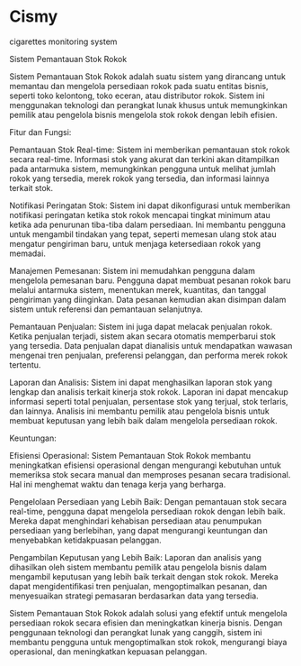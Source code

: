 # Cismy
cigarettes monitoring system

Sistem Pemantauan Stok Rokok

Sistem Pemantauan Stok Rokok adalah suatu sistem yang dirancang untuk memantau dan mengelola persediaan rokok pada suatu entitas bisnis, seperti toko kelontong, toko eceran, atau distributor rokok. Sistem ini menggunakan teknologi dan perangkat lunak khusus untuk memungkinkan pemilik atau pengelola bisnis mengelola stok rokok dengan lebih efisien.

Fitur dan Fungsi:

Pemantauan Stok Real-time: Sistem ini memberikan pemantauan stok rokok secara real-time. Informasi stok yang akurat dan terkini akan ditampilkan pada antarmuka sistem, memungkinkan pengguna untuk melihat jumlah rokok yang tersedia, merek rokok yang tersedia, dan informasi lainnya terkait stok.

Notifikasi Peringatan Stok: Sistem ini dapat dikonfigurasi untuk memberikan notifikasi peringatan ketika stok rokok mencapai tingkat minimum atau ketika ada penurunan tiba-tiba dalam persediaan. Ini membantu pengguna untuk mengambil tindakan yang tepat, seperti memesan ulang stok atau mengatur pengiriman baru, untuk menjaga ketersediaan rokok yang memadai.

Manajemen Pemesanan: Sistem ini memudahkan pengguna dalam mengelola pemesanan baru. Pengguna dapat membuat pesanan rokok baru melalui antarmuka sistem, menentukan merek, kuantitas, dan tanggal pengiriman yang diinginkan. Data pesanan kemudian akan disimpan dalam sistem untuk referensi dan pemantauan selanjutnya.

Pemantauan Penjualan: Sistem ini juga dapat melacak penjualan rokok. Ketika penjualan terjadi, sistem akan secara otomatis memperbarui stok yang tersedia. Data penjualan dapat dianalisis untuk mendapatkan wawasan mengenai tren penjualan, preferensi pelanggan, dan performa merek rokok tertentu.

Laporan dan Analisis: Sistem ini dapat menghasilkan laporan stok yang lengkap dan analisis terkait kinerja stok rokok. Laporan ini dapat mencakup informasi seperti total penjualan, persentase stok yang terjual, stok terlaris, dan lainnya. Analisis ini membantu pemilik atau pengelola bisnis untuk membuat keputusan yang lebih baik dalam mengelola persediaan rokok.

Keuntungan:

Efisiensi Operasional: Sistem Pemantauan Stok Rokok membantu meningkatkan efisiensi operasional dengan mengurangi kebutuhan untuk memeriksa stok secara manual dan memproses pesanan secara tradisional. Hal ini menghemat waktu dan tenaga kerja yang berharga.

Pengelolaan Persediaan yang Lebih Baik: Dengan pemantauan stok secara real-time, pengguna dapat mengelola persediaan rokok dengan lebih baik. Mereka dapat menghindari kehabisan persediaan atau penumpukan persediaan yang berlebihan, yang dapat mengurangi keuntungan dan menyebabkan ketidakpuasan pelanggan.

Pengambilan Keputusan yang Lebih Baik: Laporan dan analisis yang dihasilkan oleh sistem membantu pemilik atau pengelola bisnis dalam mengambil keputusan yang lebih baik terkait dengan stok rokok. Mereka dapat mengidentifikasi tren penjualan, mengoptimalkan pesanan, dan menyesuaikan strategi pemasaran berdasarkan data yang tersedia.

Sistem Pemantauan Stok Rokok adalah solusi yang efektif untuk mengelola persediaan rokok secara efisien dan meningkatkan kinerja bisnis. Dengan penggunaan teknologi dan perangkat lunak yang canggih, sistem ini membantu pengguna untuk mengoptimalkan stok rokok, mengurangi biaya operasional, dan meningkatkan kepuasan pelanggan.
